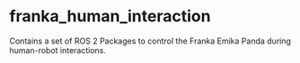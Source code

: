 # franka_human_interaction

Contains a set of ROS 2 Packages to control the Franka Emika Panda during human-robot interactions.